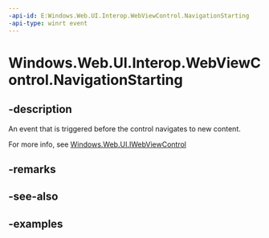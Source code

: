 ```yaml
---
-api-id: E:Windows.Web.UI.Interop.WebViewControl.NavigationStarting
-api-type: winrt event
---
```


<!-- Event syntax.
public event TypedEventHandler NavigationStarting<IWebViewControl, WebViewControlNavigationStartingEventArgs>
-->

# Windows.Web.UI.Interop.WebViewControl.NavigationStarting

## -description
An event that is triggered before the control navigates to new content.

For more info, see [Windows.Web.UI.IWebViewControl](../windows.web.ui/iwebviewcontrol.md)

## -remarks

## -see-also

## -examples

